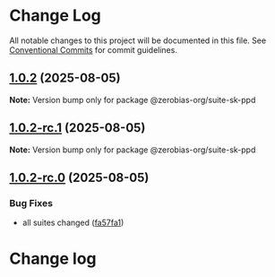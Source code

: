 # Change Log

All notable changes to this project will be documented in this file.
See [Conventional Commits](https://conventionalcommits.org) for commit guidelines.

## [1.0.2](https://github.com/zerobias-org/suite/compare/@zerobias-org/suite-sk-ppd@1.0.2-rc.1...@zerobias-org/suite-sk-ppd@1.0.2) (2025-08-05)

**Note:** Version bump only for package @zerobias-org/suite-sk-ppd





## [1.0.2-rc.1](https://github.com/zerobias-org/suite/compare/@zerobias-org/suite-sk-ppd@1.0.2-rc.0...@zerobias-org/suite-sk-ppd@1.0.2-rc.1) (2025-08-05)

**Note:** Version bump only for package @zerobias-org/suite-sk-ppd





## [1.0.2-rc.0](https://github.com/zerobias-org/suite/compare/@zerobias-org/suite-sk-ppd@1.0.1...@zerobias-org/suite-sk-ppd@1.0.2-rc.0) (2025-08-05)


### Bug Fixes

* all suites changed ([fa57fa1](https://github.com/zerobias-org/suite/commit/fa57fa1af7628003297df46b2d7740fe95bd2666))





# Change log
